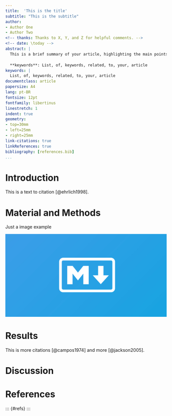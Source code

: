 ```yaml
---
title:  'This is the title'
subtitle: "This is the subtitle"
author:
- Author One
- Author Two
<!-- thanks: Thanks to X, Y, and Z for helpful comments. -->
<!-- date: \today -->
abstract: |  
  This is a brief summary of your article, highlighting the main points and conclusions.
  
  **keywords**: List, of, keywords, related, to, your, article
keywords: | 
  List, of, keywords, related, to, your, article
documentclass: article
papersize: A4
lang: pt-BR
fontsize: 12pt
fontfamily: libertinus
linestretch: 1 
indent: true
geometry:
- top=30mm
- left=25mm
- right=25mm
link-citations: true
linkReferences: true
bibliography: [references.bib]
...
```


<!-- Document Content Goes Below -->

# Introduction

This is a text to citation [@ehrlich1998].

# Material and Methods

Just a image example

![Markdown](./img/markdown-guide-og.jpg "Markdown Logo")

# Results 

This is more citations [@campos1974] and more [@jackson2005].

# Discussion

# References 
::: {#refs}
:::



<!-- Importante Sites -->
<!-- https://pandoc.org/chunkedhtml-demo/6.2-variables.html -->
